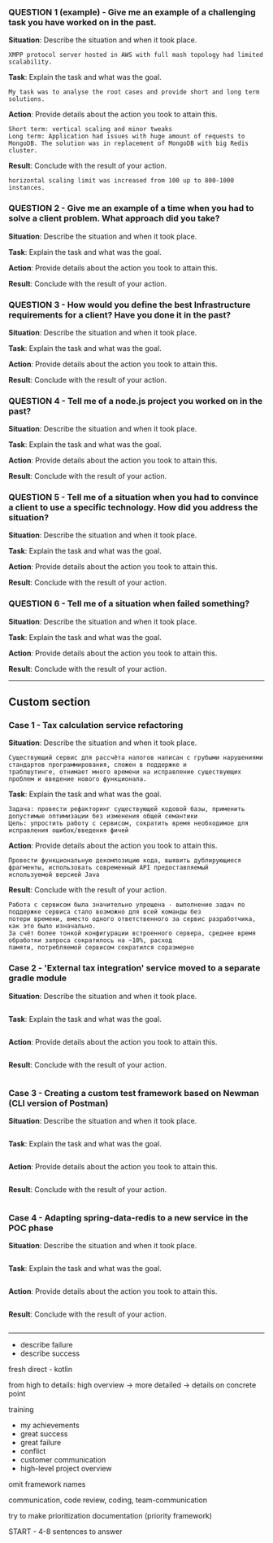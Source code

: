 ### QUESTION 1 (example) - Give me an example of a challenging task you have worked on in the past.

**Situation**: Describe the situation and when it took place.

```
XMPP protocol server hosted in AWS with full mash topology had limited scalability.
```

**Task**: Explain the task and what was the goal.

```
My task was to analyse the root cases and provide short and long term solutions.
```

**Action**: Provide details about the action you took to attain this.

```
Short term: vertical scaling and minor tweaks
Long term: Application had issues with huge amount of requests to MongoDB. The solution was in replacement of MongoDB with big Redis cluster.
```

**Result**: Conclude with the result of your action.

```
horizontal scaling limit was increased from 100 up to 800-1000 instances.
```

### QUESTION 2 - Give me an example of a time when you had to solve a client problem. What approach did you take?

**Situation**: Describe the situation and when it took place.

**Task**: Explain the task and what was the goal.

**Action**: Provide details about the action you took to attain this.

**Result**: Conclude with the result of your action.

### QUESTION 3 - How would you define the best Infrastructure requirements for a client? Have you done it in the past?

**Situation**: Describe the situation and when it took place.

**Task**: Explain the task and what was the goal.

**Action**: Provide details about the action you took to attain this.

**Result**: Conclude with the result of your action.

### QUESTION 4 - Tell me of a node.js project you worked on in the past?

**Situation**: Describe the situation and when it took place.

**Task**: Explain the task and what was the goal.

**Action**: Provide details about the action you took to attain this.

**Result**: Conclude with the result of your action.

### QUESTION 5 - Tell me of a situation when you had to convince a client to use a specific technology. How did you address the situation?

**Situation**: Describe the situation and when it took place.

**Task**: Explain the task and what was the goal.

**Action**: Provide details about the action you took to attain this.

**Result**: Conclude with the result of your action.

### QUESTION 6 - Tell me of a situation when failed something?

**Situation**: Describe the situation and when it took place.

**Task**: Explain the task and what was the goal.

**Action**: Provide details about the action you took to attain this.

**Result**: Conclude with the result of your action.

------------------------------------------------------------------------------------------------------------------------

## Custom section

### Case 1 - Tax calculation service refactoring

**Situation**: Describe the situation and when it took place.

```
Существующий сервис для рассчёта налогов написан с грубыми нарушениями стандартов программирования, сложен в поддержке и
траблшутинге, отнимает много времени на исправление существующих проблем и введение нового функционала.
```

**Task**: Explain the task and what was the goal.

```
Задача: провести рефакторинг существующей кодовой базы, применить допустимые оптимизации без изменения общей семантики
Цель: упростить работу с сервисом, сократить время необходимое для исправления ошибок/введения фичей
```

**Action**: Provide details about the action you took to attain this.

```
Провести функциональную декомпозицию кода, выявить дублирующиеся фрагменты, использовать современный API предоставляемый
используемой версией Java
```

**Result**: Conclude with the result of your action.

```
Работа с сервисом была значительно упрощена - выполнение задач по поддержке сервиса стало возможно для всей команды без
потери времени, вместо одного ответственного за сервис разработчика, как это было изначально.
За счёт более тонкой конфигурации встроенного сервера, среднее время обработки запроса сократилось на ~10%, расход 
памяти, потребляемой сервисом сократился соразмерно
```

### Case 2 - 'External tax integration' service moved to a separate gradle module

**Situation**: Describe the situation and when it took place.

```

```

**Task**: Explain the task and what was the goal.

```

```

**Action**: Provide details about the action you took to attain this.

```

```

**Result**: Conclude with the result of your action.

```

```

### Case 3 - Creating a custom test framework based on Newman (CLI version of Postman)

**Situation**: Describe the situation and when it took place.

```

```

**Task**: Explain the task and what was the goal.

```

```

**Action**: Provide details about the action you took to attain this.

```

```

**Result**: Conclude with the result of your action.

```

```

### Case 4 - Adapting spring-data-redis to a new service in the POC phase

**Situation**: Describe the situation and when it took place.

```

```

**Task**: Explain the task and what was the goal.

```

```

**Action**: Provide details about the action you took to attain this.

```

```

**Result**: Conclude with the result of your action.

```

```

------------------------------------------------------------------------------------------------------------------------

* describe failure
* describe success

fresh direct - kotlin

from high to details: high overview -> more detailed -> details on concrete point

training

* my achievements
* great success
* great failure
* conflict 
* customer communication
* high-level project overview

omit framework names

communication, code review, coding, team-communication

try to make prioritization documentation (priority framework)

START - 4-8 sentences to answer
